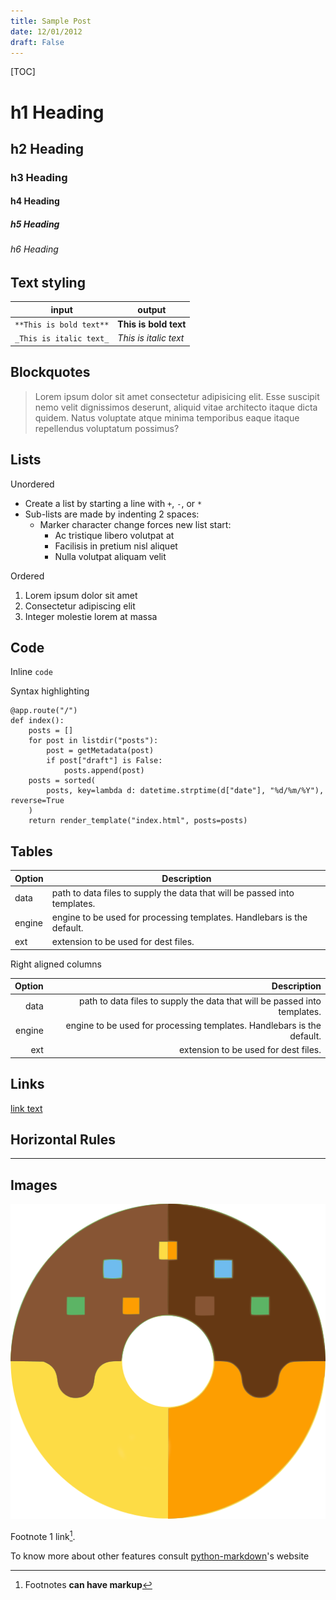 ```yaml
---
title: Sample Post
date: 12/01/2012
draft: False
---
```


[TOC]

# h1 Heading

## h2 Heading

### h3 Heading

#### h4 Heading

##### h5 Heading

###### h6 Heading


## Text styling

| input                   | output                |
| ----------------------- | --------------------- |
| `**This is bold text**` | **This is bold text** |
| `_This is italic text_` | _This is italic text_ |


## Blockquotes

> Lorem ipsum dolor sit amet consectetur adipisicing elit. Esse suscipit nemo velit dignissimos deserunt, aliquid vitae architecto itaque dicta quidem. Natus voluptate atque minima temporibus eaque itaque repellendus voluptatum possimus?

## Lists

Unordered

- Create a list by starting a line with `+`, `-`, or `*`
- Sub-lists are made by indenting 2 spaces:
  - Marker character change forces new list start:
    - Ac tristique libero volutpat at
    * Facilisis in pretium nisl aliquet
    - Nulla volutpat aliquam velit

Ordered

1. Lorem ipsum dolor sit amet
2. Consectetur adipiscing elit
3. Integer molestie lorem at massa

## Code

Inline `code`

Syntax highlighting

```python3
@app.route("/")
def index():
    posts = []
    for post in listdir("posts"):
        post = getMetadata(post)
        if post["draft"] is False:
            posts.append(post)
    posts = sorted(
        posts, key=lambda d: datetime.strptime(d["date"], "%d/%m/%Y"), reverse=True
    )
    return render_template("index.html", posts=posts)
```

## Tables

| Option | Description                                                               |
| ------ | ------------------------------------------------------------------------- |
| data   | path to data files to supply the data that will be passed into templates. |
| engine | engine to be used for processing templates. Handlebars is the default.    |
| ext    | extension to be used for dest files.                                      |

Right aligned columns

| Option |                                                               Description |
| -----: | ------------------------------------------------------------------------: |
|   data | path to data files to supply the data that will be passed into templates. |
| engine |    engine to be used for processing templates. Handlebars is the default. |
|    ext |                                      extension to be used for dest files. |

## Links

[link text](http://dev.nodeca.com)

## Horizontal Rules

---

## Images

![Stormtroopocat](/static/img/sample.png)


Footnote 1 link[^first].

To know more about other features consult [python-markdown](https://python-markdown.github.io/)'s website


[^first]: Footnotes **can have markup**
